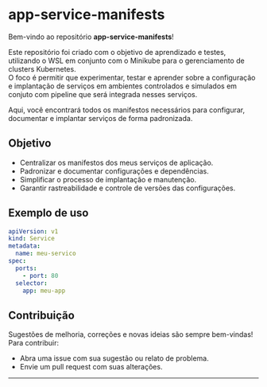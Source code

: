 # app-service-manifests

Bem-vindo ao repositório **app-service-manifests**!

Este repositório foi criado com o objetivo de aprendizado e testes, utilizando o WSL  em conjunto com o Minikube para o gerenciamento de clusters Kubernetes.  
O foco é permitir que experimentar, testar e aprender sobre a configuração e implantação de serviços em ambientes controlados e simulados em conjuto com pipeline que será integrada nesses serviços.

Aqui, você encontrará todos os manifestos necessários para configurar, documentar e implantar serviços de forma padronizada.

## Objetivo

- Centralizar os manifestos dos meus serviços de aplicação.
- Padronizar e documentar configurações e dependências.
- Simplificar o processo de implantação e manutenção.
- Garantir rastreabilidade e controle de versões das configurações.

## Exemplo de uso

```yaml
apiVersion: v1
kind: Service
metadata:
  name: meu-servico
spec:
  ports:
    - port: 80
  selector:
    app: meu-app
```

## Contribuição

Sugestões de melhoria, correções e novas ideias são sempre bem-vindas!  
Para contribuir:
- Abra uma issue com sua sugestão ou relato de problema.
- Envie um pull request com suas alterações.

---